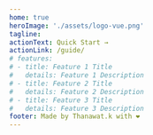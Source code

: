 ```yaml
---
home: true
heroImage: './assets/logo-vue.png'
tagline: 
actionText: Quick Start →
actionLink: /guide/
# features:
# - title: Feature 1 Title
#   details: Feature 1 Description
# - title: Feature 2 Title
#   details: Feature 2 Description
# - title: Feature 3 Title
#   details: Feature 3 Description
footer: Made by Thanawat.k with ❤️
---
```

